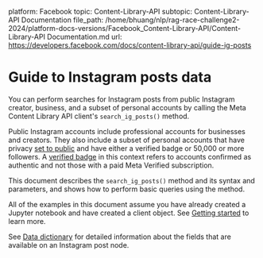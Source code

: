 platform: Facebook
topic: Content-Library-API
subtopic: Content-Library-API Documentation
file_path: /home/bhuang/nlp/rag-race-challenge2-2024/platform-docs-versions/Facebook_Content-Library-API/Content-Library-API Documentation.md
url: https://developers.facebook.com/docs/content-library-api/guide-ig-posts

# Guide to Instagram posts data

You can perform searches for Instagram posts from public Instagram creator, business, and a subset of personal accounts by calling the Meta Content Library API client's `search_ig_posts()` method.

Public Instagram accounts include professional accounts for businesses and creators. They also include a subset of personal accounts that have privacy [set to public](https://l.facebook.com/l.php?u=https%3A%2F%2Fhelp.instagram.com%2F517073653436611&h=AT1kMMNbwTabLwbZHs52apB3Cz3CknBf53XMxF49QYYHRdbAB-9lk8gaIw5qI3S2BuvWq4zt_q4_4zgau_jsofnJT4schF1BpRXSOSn58DKd66sKL6rsyx-Hklz5hk9UAneEJnm8ikmnNr_J) and have either a verified badge or 50,000 or more followers. A [verified badge](https://l.facebook.com/l.php?u=https%3A%2F%2Fhelp.instagram.com%2F733907830039577%3Fhelpref%3Dfaq_content&h=AT2gWNSoCC5XSFudCGbDRbWLeguZVjLhpBRF7WGmo3V1Q51-qtD7GW9Y8ipAGQLjk_Ak6e_oHtI0ufpRBlcEJfHnWEEwfXcgO9eZTexJXMkLvXB5ZMucutiaquWsPnvbBSXI7HSizswXPuUx) in this context refers to accounts confirmed as authentic and not those with a paid Meta Verified subscription.

This document describes the `search_ig_posts()` method and its syntax and parameters, and shows how to perform basic queries using the method.

All of the examples in this document assume you have already created a Jupyter notebook and have created a client object. See [Getting started](https://developers.facebook.com/docs/content-library-api/quick-start) to learn more.

See [Data dictionary](https://developers.facebook.com/docs/content-library-api/data#dd-ig-post) for detailed information about the fields that are available on an Instagram post node.
